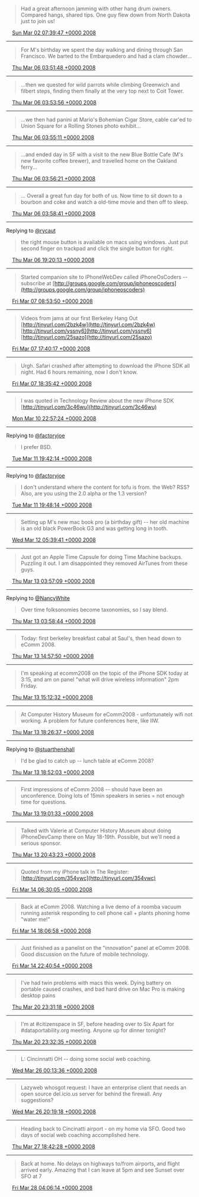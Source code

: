 > Had a great afternoon jamming with other hang drum owners. Compared hangs, shared tips. One guy flew down from North Dakota just to join us!

<img src="../../media/tweet.ico" width="12" /> [Sun Mar 02 07:39:47 +0000 2008](https://twitter.com/ChristopherA/status/765591283)

----

> For M's birthday we spent the day walking and dining through San Francisco. We barted to the Embarquedero and had a clam chowder...

<img src="../../media/tweet.ico" width="12" /> [Thu Mar 06 03:51:48 +0000 2008](https://twitter.com/ChristopherA/status/767366304)

----

> ...then we quested for wild parrots while climbing Greenwich and filbert steps, finding them finally at the very top next to Coit Tower.

<img src="../../media/tweet.ico" width="12" /> [Thu Mar 06 03:53:56 +0000 2008](https://twitter.com/ChristopherA/status/767366995)

----

> ...we then had panini at Mario's Bohemian Cigar Store, cable car'ed to Union Square for a Rolling Stones photo exhibit...

<img src="../../media/tweet.ico" width="12" /> [Thu Mar 06 03:55:11 +0000 2008](https://twitter.com/ChristopherA/status/767367420)

----

> ...and ended day in SF with a visit to the new Blue Bottle Cafe (M's new favorite coffee brewer), and travelled home on the Oakland ferry...

<img src="../../media/tweet.ico" width="12" /> [Thu Mar 06 03:56:21 +0000 2008](https://twitter.com/ChristopherA/status/767367825)

----

> ... Overall a great fun day for both of us. Now time to sit down to a bourbon and coke and watch a old-time movie and then off to sleep.

<img src="../../media/tweet.ico" width="12" /> [Thu Mar 06 03:58:41 +0000 2008](https://twitter.com/ChristopherA/status/767368637)

----

Replying to [@rycaut](https://twitter.com/rycaut/status/767682563)

> the right mouse button is available on macs using windows. Just put second finger on trackpad and click the single button for right.

<img src="../../media/tweet.ico" width="12" /> [Thu Mar 06 19:20:13 +0000 2008](https://twitter.com/ChristopherA/status/767682574)

----

> Started companion site to iPhoneWebDev called iPhoneOsCoders -- subscribe at [http://groups.google.com/group/iphoneoscoders](http://groups.google.com/group/iphoneoscoders)

<img src="../../media/tweet.ico" width="12" /> [Fri Mar 07 08:53:50 +0000 2008](https://twitter.com/ChristopherA/status/767943994)

----

> Videos from jams at our first Berkeley Hang Out [http://tinyurl.com/2bzk4w](http://tinyurl.com/2bzk4w) [http://tinyurl.com/yssny6](http://tinyurl.com/yssny6) [http://tinyurl.com/25sazo](http://tinyurl.com/25sazo)

<img src="../../media/tweet.ico" width="12" /> [Fri Mar 07 17:40:17 +0000 2008](https://twitter.com/ChristopherA/status/768137648)

----

> Urgh. Safari crashed after attempting to download the iPhone SDK all night. Had 6 hours remaining, now I don't know.

<img src="../../media/tweet.ico" width="12" /> [Fri Mar 07 18:35:42 +0000 2008](https://twitter.com/ChristopherA/status/768160120)

----

> I was quoted in Technology Review about the new iPhone SDK [http://tinyurl.com/3c46wu](http://tinyurl.com/3c46wu)

<img src="../../media/tweet.ico" width="12" /> [Mon Mar 10 22:57:24 +0000 2008](https://twitter.com/ChristopherA/status/769545170)

----

Replying to [@factoryjoe](https://twitter.com/chrismessina/status/769989132)

> I prefer BSD.

<img src="../../media/tweet.ico" width="12" /> [Tue Mar 11 19:42:14 +0000 2008](https://twitter.com/ChristopherA/status/769998380)

----

Replying to [@factoryjoe](https://twitter.com/chrismessina/status/769989132)

> I don't understand where the content for tofu is from. the Web? RSS? Also, are you using the 2.0 alpha or the 1.3 version?

<img src="../../media/tweet.ico" width="12" /> [Tue Mar 11 19:48:14 +0000 2008](https://twitter.com/ChristopherA/status/770000975)

----

> Setting up M's new mac book pro (a birthday gift) -- her old machine is an old black PowerBook G3 and was getting long in tooth.

<img src="../../media/tweet.ico" width="12" /> [Wed Mar 12 05:39:41 +0000 2008](https://twitter.com/ChristopherA/status/770219680)

----

> Just got an Apple Time Capsule for doing Time Machine backups. Puzzling it out. I am disappointed they removed AirTunes from these guys.

<img src="../../media/tweet.ico" width="12" /> [Thu Mar 13 03:57:09 +0000 2008](https://twitter.com/ChristopherA/status/770725033)

----

Replying to [@NancyWhite](https://twitter.com/NancyWhite/status/770721102)

> Over time folksonomies become taxonomies, so I say blend.

<img src="../../media/tweet.ico" width="12" /> [Thu Mar 13 03:58:44 +0000 2008](https://twitter.com/ChristopherA/status/770725504)

----

> Today: first berkeley breakfast cabal at Saul's, then head down to eComm 2008.

<img src="../../media/tweet.ico" width="12" /> [Thu Mar 13 14:57:50 +0000 2008](https://twitter.com/ChristopherA/status/770944923)

----

> I'm speaking at ecomm2008 on the topic of the iPhone SDK today at 3:15, and am on panel "what will drive wireless information" 2pm Friday.

<img src="../../media/tweet.ico" width="12" /> [Thu Mar 13 15:12:32 +0000 2008](https://twitter.com/ChristopherA/status/770952908)

----

> At Computer History Museum for eComm2008 - unfortunately wifi not working. A problem for future conferences here, like IIW.

<img src="../../media/tweet.ico" width="12" /> [Thu Mar 13 18:26:37 +0000 2008](https://twitter.com/ChristopherA/status/771049189)

----

Replying to [@stuarthenshall](https://twitter.com/stuarthenshall/status/771056524)

> I'd be glad to catch up -- lunch table at eComm 2008?

<img src="../../media/tweet.ico" width="12" /> [Thu Mar 13 18:52:03 +0000 2008](https://twitter.com/ChristopherA/status/771059683)

----

> First impressions of eComm 2008 -- should have been an unconference. Doing lots of 15min speakers in series = not enough time for questions.

<img src="../../media/tweet.ico" width="12" /> [Thu Mar 13 19:01:33 +0000 2008](https://twitter.com/ChristopherA/status/771063791)

----

> Talked with Valerie at Computer History Museum about doing iPhoneDevCamp there on May 18-19th. Possible, but we'll need a serious sponsor.

<img src="../../media/tweet.ico" width="12" /> [Thu Mar 13 20:43:23 +0000 2008](https://twitter.com/ChristopherA/status/771105520)

----

> Quoted from my iPhone talk in The Register: [http://tinyurl.com/354vwc](http://tinyurl.com/354vwc)

<img src="../../media/tweet.ico" width="12" /> [Fri Mar 14 06:30:05 +0000 2008](https://twitter.com/ChristopherA/status/771321664)

----

> Back at eComm 2008. Watching a live demo of a roomba vacuum running asterisk responding to cell phone call + plants phoning home "water me!"

<img src="../../media/tweet.ico" width="12" /> [Fri Mar 14 18:06:58 +0000 2008](https://twitter.com/ChristopherA/status/771596657)

----

> Just finished as a panelist on the "innovation" panel at eComm 2008. Good discussion on the future of mobile technology.

<img src="../../media/tweet.ico" width="12" /> [Fri Mar 14 22:40:54 +0000 2008](https://twitter.com/ChristopherA/status/771705602)

----

> I've had twin problems with macs this week. Dying battery on portable caused crashes, and bad hard drive on Mac Pro is making desktop pains

<img src="../../media/tweet.ico" width="12" /> [Thu Mar 20 23:31:18 +0000 2008](https://twitter.com/ChristopherA/status/774684478)

----

> I'm at #citizenspace in SF, before heading over to Six Apart for #dataportability.org meeting. Anyone up for dinner tonight?

<img src="../../media/tweet.ico" width="12" /> [Thu Mar 20 23:32:35 +0000 2008](https://twitter.com/ChristopherA/status/774684939)

----

> L: Cincinnatti OH -- doing some social web coaching.

<img src="../../media/tweet.ico" width="12" /> [Wed Mar 26 00:13:36 +0000 2008](https://twitter.com/ChristopherA/status/777073191)

----

> Lazyweb whosgot request: I have an enterprise client that needs an open source del.icio.us server for behind the firewall. Any suggestions?

<img src="../../media/tweet.ico" width="12" /> [Wed Mar 26 20:19:18 +0000 2008](https://twitter.com/ChristopherA/status/777579613)

----

> Heading back to Cincinatti airport - on my home via SFO.  Good two days of social web coaching accomplished here.

<img src="../../media/tweet.ico" width="12" /> [Thu Mar 27 18:42:28 +0000 2008](https://twitter.com/ChristopherA/status/778136238)

----

> Back at home. No delays on highways to/from airports, and flight arrived early. Amazing that I can leave at 5pm and see Sunset over SFO at 7

<img src="../../media/tweet.ico" width="12" /> [Fri Mar 28 04:06:14 +0000 2008](https://twitter.com/ChristopherA/status/778386671)
